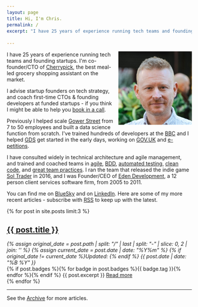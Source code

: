 ```yaml
---
layout: page
title: Hi, I'm Chris.
permalink: /
excerpt: "I have 25 years of experience running tech teams and founding startups. I'm co-founder/CTO of Cherrypick, the best meal-led grocery shopping assistant on the market. I advise startup founders on tech strategy, and coach first-time CTOs &amp; founding developers at funded startups - if you think I might be able to help you, get in touch."

---
```


<img alt='Chris Parsons' src='/assets/img/chris-headshot-2022-cropped.jpg' class='rounded-lg' style='margin: 0 0 1em 1em; float: right; width:200px'/>

I have 25 years of experience running tech teams and founding startups. I'm co-founder/CTO of [Cherrypick](//cherrypick.co), the best meal-led grocery shopping assistant on the market.

I advise startup founders on tech strategy, and coach first-time CTOs &amp; founding developers at funded startups - if you think I might be able to help you [book in a call](https://forms.gle/ee5gWQznBG5yNwwt9).

<!--more-->

Previously I helped scale [Gower Street](https://gower.st) from 7 to 50 employees and built a data science function from scratch. I've trained hundreds of developers at the [BBC](http://bbc.co.uk) and I helped [GDS](http://digital.cabinetoffice.gov.uk/about/) get started in the early days, working on [GOV.UK](http://gov.uk) and [e-petitions](/tags#e-petitions).

I have consulted widely in technical architecture and agile management, and trained and coached teams in [agile](/tags#agile), [BDD](/tags#bdd), [automated testing](/tags#testing), [clean code](/tags#craftsmanship), and [great team practices](/tags#team). I ran the team that released the indie game [Sol Trader](/tags#soltrader) in 2016, and I was Founder/CEO of [Eden Development](/tags#eden), a 12 person client services software firm, from 2005 to 2011.

You can find me on [BlueSky](https://bsky.app/profile/chrismdp.com) and on [LinkedIn](https://linkedin.com/in/chrisparsons). Here are some of my more recent articles - subscribe with <a href="{{ site.baseurl }}/feed.xml">RSS</a> to keep up with the latest.

{% for post in site.posts limit:3 %}
   <div class="post-preview py-4">
   <h2><a href="{{ site.baseurl }}{{ post.url }}">{{ post.title }}</a></h2>

   <div style='font-style: italic' class="pb-1 post-date">
   {% assign original_date = post.path | split: "/" | last | split: "-" | slice: 0, 2 | join: '' %}
   {% assign current_date = post.date | date: "%Y%m" %}
   {% if original_date != current_date %}Updated: {% endif %}
   {{ post.date | date: "%B %Y" }}
   </div>
   {% if post.badges %}{% for badge in post.badges %}<span class="badge badge-{{ badge.type }}">{{ badge.tag }}</span>{% endfor %}{% endif %}
   {{ post.excerpt }}
   <a class='underline' href="{{ site.baseurl }}{{ post.url }}">Read more</a>
   </div>
{% endfor %}

<hr>

See the <a href="{{ site.baseurl }}/all/">Archive</a> for more articles.
